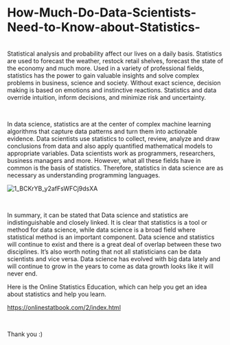 # How-Much-Do-Data-Scientists-Need-to-Know-about-Statistics-


<p> </br>
Statistical analysis and probability affect our lives on a daily basis. Statistics are used to forecast the weather, restock retail shelves, forecast the state of the economy and much more. Used in a variety of professional fields, statistics has the power to gain valuable insights and solve complex problems in business, science and society. Without exact science, decision making is based on emotions and instinctive reactions. Statistics and data override intuition, inform decisions, and minimize risk and uncertainty.

<p> </br>

In data science, statistics are at the center of complex machine learning algorithms that capture data patterns and turn them into actionable evidence. Data scientists use statistics to collect, review, analyze and draw conclusions from data and also apply quantified mathematical models to appropriate variables. Data scientists work as programmers, researchers, business managers and more. However, what all these fields have in common is the basis of statistics. Therefore, statistics in data science are as necessary as understanding programming languages.

![1_BCKrYB_y2afFsWFCj9dsXA](https://user-images.githubusercontent.com/91700155/164996681-68a4fb88-2e15-4edb-8230-4175173b4f8c.jpeg)

<p> </br>

In summary, it can be stated that Data science and statistics are indistinguishable and closely linked. It is clear that statistics is a tool or method for data science, while data science is a broad field where statistical method is an important component. Data science and statistics will continue to exist and there is a great deal of overlap between these two disciplines. It’s also worth noting that not all statisticians can be data scientists and vice versa. Data science has evolved with big data lately and will continue to grow in the years to come as data growth looks like it will never end.







Here is the Online Statistics Education, which can help you get an idea about statistics and help you learn.

https://onlinestatbook.com/2/index.html




<p> </br>

Thank you :)



